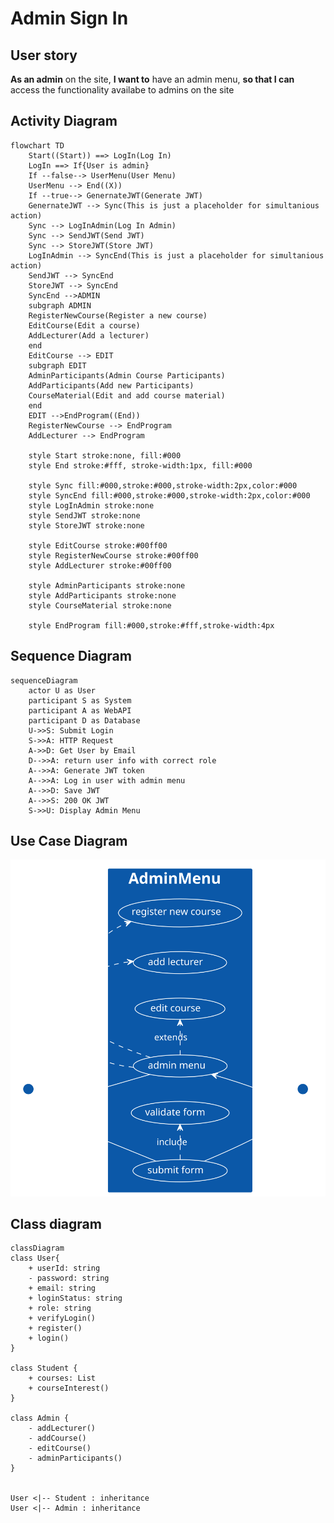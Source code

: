 # Admin Sign In

## User story

**As an admin** on the site, **I want to** have an admin menu, **so that I can** access the functionality availabe to admins on the site

## Activity Diagram

```mermaid
flowchart TD
    Start((Start)) ==> LogIn(Log In)
    LogIn ==> If{User is admin}
    If --false--> UserMenu(User Menu)
    UserMenu --> End((X))
    If --true--> GenernateJWT(Generate JWT)
    GenernateJWT --> Sync(This is just a placeholder for simultanious action)
    Sync --> LogInAdmin(Log In Admin)
    Sync --> SendJWT(Send JWT)
    Sync --> StoreJWT(Store JWT)
    LogInAdmin --> SyncEnd(This is just a placeholder for simultanious action)
    SendJWT --> SyncEnd
    StoreJWT --> SyncEnd
    SyncEnd -->ADMIN
    subgraph ADMIN
    RegisterNewCourse(Register a new course)
    EditCourse(Edit a course)
    AddLecturer(Add a lecturer)
    end
    EditCourse --> EDIT
    subgraph EDIT
    AdminParticipants(Admin Course Participants)
    AddParticipants(Add new Participants)
    CourseMaterial(Edit and add course material)
    end
    EDIT -->EndProgram((End))
    RegisterNewCourse --> EndProgram
    AddLecturer --> EndProgram

    style Start stroke:none, fill:#000
    style End stroke:#fff, stroke-width:1px, fill:#000

    style Sync fill:#000,stroke:#000,stroke-width:2px,color:#000
    style SyncEnd fill:#000,stroke:#000,stroke-width:2px,color:#000
    style LogInAdmin stroke:none
    style SendJWT stroke:none
    style StoreJWT stroke:none

    style EditCourse stroke:#00ff00
    style RegisterNewCourse stroke:#00ff00
    style AddLecturer stroke:#00ff00    

    style AdminParticipants stroke:none
    style AddParticipants stroke:none
    style CourseMaterial stroke:none

    style EndProgram fill:#000,stroke:#fff,stroke-width:4px

```

## Sequence Diagram

```mermaid
sequenceDiagram 
    actor U as User
    participant S as System
    participant A as WebAPI
    participant D as Database
    U->>S: Submit Login
    S->>A: HTTP Request
    A->>D: Get User by Email
    D-->>A: return user info with correct role
    A-->>A: Generate JWT token
    A-->>A: Log in user with admin menu
    A-->>D: Save JWT
    A-->>S: 200 OK JWT
    S->>U: Display Admin Menu
```

## Use Case Diagram

<!--
@startuml
left to right direction
skinparam packageStyle rectangle
actor user
actor webapi

rectangle AdminMenu {
 (user) -- (admin menu)
 (admin menu) .> (register new course) : extends
 (admin menu) .> (add lecturer) : extends
 (admin menu) .> (edit course) : extends
 (user) -- (submit form)
 (submit form) .> (validate form) : include
 (submit form) -- (webapi)
 (admin menu) <-- (webapi)
}
@enduml
-->
![Admin diagram](images/admin.svg)

## Class diagram

```mermaid
classDiagram
class User{
    + userId: string
    - password: string
    + email: string
    + loginStatus: string
    + role: string
    + verifyLogin()
    + register()
    + login()
}

class Student {
    + courses: List
    + courseInterest()
}

class Admin {
    - addLecturer()
    - addCourse()
    - editCourse()
    - adminParticipants()
}


User <|-- Student : inheritance
User <|-- Admin : inheritance
```

